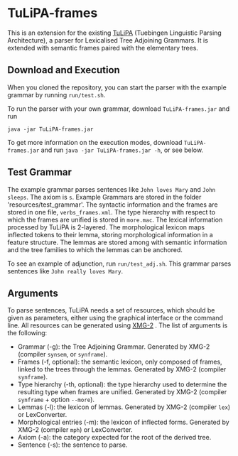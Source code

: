 # TuLiPA-frames

This is an extension for the existing [TuLiPA](https://sourcesup.cru.fr/tulipa/) (Tuebingen Linguistic Parsing Architecture), a parser for Lexicalised Tree Adjoining Grammars. 
It is extended with semantic frames paired with the elementary trees. 

## Download and Execution
When you cloned the repository, you can start the parser with the example grammar by running `run/test.sh`.


To run the parser with your own grammar, download `TuLiPA-frames.jar` and run 
```
java -jar TuLiPA-frames.jar
```

To get more information on the execution modes, download `TuLiPA-frames.jar` and run `java -jar TuLiPA-frames.jar -h`, or see below.

## Test Grammar
The example grammar parses sentences like `John loves Mary` and `John sleeps`. 
The axiom is `s`.
Example Grammars are stored in the folder 'resources/test_grammar'.
The syntactic information and the frames are stored in one file, `verbs_frames.xml`. 
The type hierarchy with respect to which the frames are unified is stored in `more.mac`.
The lexical information processed by TuLiPA is 2-layered. 
The morphological lexicon maps inflected tokens to their lemma, storing morphological information in a feature structure. 
The lemmas are stored among with semantic information and the tree families to which the lemmas can be anchored.

To see an example of adjunction, run `run/test_adj.sh`. 
This grammar parses sentences like `John really loves Mary`.

## Arguments
To parse sentences, TuLiPA needs a set of resources, which should be given as parameters, either using the graphical interface or the command line. All resources can be generated using [XMG-2](https://github.com/spetitjean/XMG-2/) . The list of arguments is the following:

* Grammar (-g): the Tree Adjoining Grammar. Generated by XMG-2 (compiler `synsem`, or `synframe`).
* Frames (-f, optional): the semantic lexicon, only composed of frames, linked to the trees through the lemmas. Generated by XMG-2 (compiler `synframe`).
* Type hierarchy (-th, optional): the type hierarchy used to determine the resulting type when frames are unified. Generated by XMG-2 (compiler `synframe` + option `--more`).
* Lemmas (-l): the lexicon of lemmas. Generated by XMG-2 (compiler `lex`) or LexConverter.
* Morphological entries (-m): the lexicon of inflected forms. Generated by XMG-2 (compiler `mph`) or LexConverter.
* Axiom (-a): the category expected for the root of the derived tree.
* Sentence (-s): the sentence to parse.
